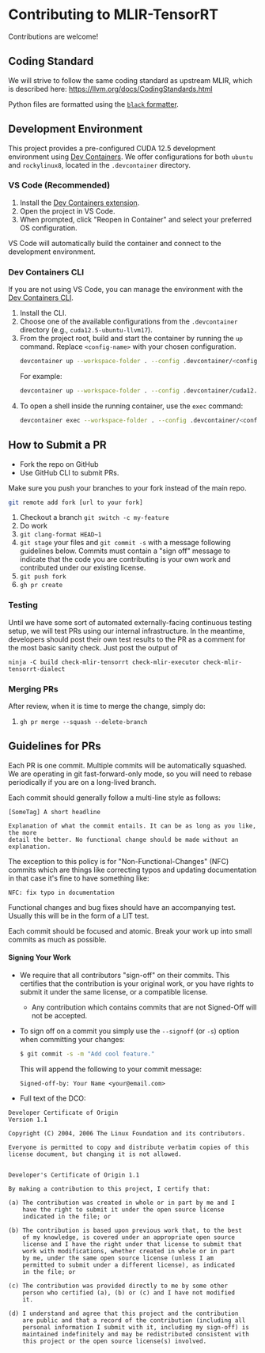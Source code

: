 # Contributing to MLIR-TensorRT

Contributions are welcome!

## Coding Standard

We will strive to follow the same coding standard as upstream MLIR, which is
described here: https://llvm.org/docs/CodingStandards.html

Python files are formatted using the [`black` formatter](https://black.readthedocs.io/en/stable/).

## Development Environment

This project provides a pre-configured CUDA 12.5 development environment using [Dev Containers](https://containers.dev/). We offer configurations for both `ubuntu` and `rockylinux8`, located in the `.devcontainer` directory.

### VS Code (Recommended)
1. Install the [Dev Containers extension](https://marketplace.visualstudio.com/items?itemName=ms-vscode-remote.remote-containers).
2. Open the project in VS Code.
3. When prompted, click "Reopen in Container" and select your preferred OS configuration.

VS Code will automatically build the container and connect to the development environment.

### Dev Containers CLI
If you are not using VS Code, you can manage the environment with the [Dev Containers CLI](https://github.com/devcontainers/cli).

1.  Install the CLI.
2.  Choose one of the available configurations from the `.devcontainer` directory (e.g., `cuda12.5-ubuntu-llvm17`).
3.  From the project root, build and start the container by running the `up` command. Replace `<config-name>` with your chosen configuration.
    ```bash
    devcontainer up --workspace-folder . --config .devcontainer/<config-name>/devcontainer.json
    ```
    For example:
    ```bash
    devcontainer up --workspace-folder . --config .devcontainer/cuda12.5-ubuntu-llvm17/devcontainer.json
    ```
4.  To open a shell inside the running container, use the `exec` command:
    ```bash
    devcontainer exec --workspace-folder . --config .devcontainer/<config-name>/devcontainer.json /bin/bash
    ```

## How to Submit a PR

- Fork the repo on GitHub
- Use GitHub CLI to submit PRs.

Make sure you push your branches to your fork instead of the main repo.

```bash
git remote add fork [url to your fork]
```

1. Checkout a branch ```git switch -c my-feature```
2. Do work
3. `git clang-format HEAD~1`
4. `git stage` your files and `git commit -s` with a message following guidelines
   below. Commits must contain a "sign off" message to indicate that the code you are
   contributing is your own work and contributed under our existing license.
5. `git push fork`
6. `gh pr create`


### Testing

Until we have some sort of automated externally-facing continuous testing setup, we will test PRs
using our internal infrastructure. In the meantime, developers should post their own test
results to the PR as a comment for the most basic sanity check. Just post the output of

```
ninja -C build check-mlir-tensorrt check-mlir-executor check-mlir-tensorrt-dialect
```

### Merging PRs

After review, when it is time to merge the change, simply do:

1. `gh pr merge --squash --delete-branch`

## Guidelines for PRs

Each PR is one commit. Multiple commits will be automatically squashed. We are
operating in git fast-forward-only mode, so you will need to rebase periodically
if you are on a long-lived branch.

Each commit should generally  follow a multi-line style as follows:

```
[SomeTag] A short headline

Explanation of what the commit entails. It can be as long as you like, the more
detail the better. No functional change should be made without an explanation.
```

The exception to this policy is for "Non-Functional-Changes" (NFC)
commits which are things like correcting typos and updating documentation
in that case it's fine to have something like:

```NFC: fix typo in documentation```

Functional changes and bug fixes should have an accompanying test.
Usually this will be in the form of a LIT test.

Each commit should be focused and atomic. Break your work up into small commits
as much as possible.

#### Signing Your Work

* We require that all contributors "sign-off" on their commits. This certifies
  that the contribution is your original work, or you have rights to submit it
  under the same license, or a compatible license.

  * Any contribution which contains commits that are not Signed-Off will not be
    accepted.

* To sign off on a commit you simply use the `--signoff` (or `-s`) option when
  committing your changes:

  ```bash
  $ git commit -s -m "Add cool feature."
  ```
  This will append the following to your commit message:
  ```
  Signed-off-by: Your Name <your@email.com>
  ```

* Full text of the DCO:

```
Developer Certificate of Origin
Version 1.1

Copyright (C) 2004, 2006 The Linux Foundation and its contributors.

Everyone is permitted to copy and distribute verbatim copies of this
license document, but changing it is not allowed.


Developer's Certificate of Origin 1.1

By making a contribution to this project, I certify that:

(a) The contribution was created in whole or in part by me and I
    have the right to submit it under the open source license
    indicated in the file; or

(b) The contribution is based upon previous work that, to the best
    of my knowledge, is covered under an appropriate open source
    license and I have the right under that license to submit that
    work with modifications, whether created in whole or in part
    by me, under the same open source license (unless I am
    permitted to submit under a different license), as indicated
    in the file; or

(c) The contribution was provided directly to me by some other
    person who certified (a), (b) or (c) and I have not modified
    it.

(d) I understand and agree that this project and the contribution
    are public and that a record of the contribution (including all
    personal information I submit with it, including my sign-off) is
    maintained indefinitely and may be redistributed consistent with
    this project or the open source license(s) involved.
  ```